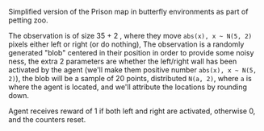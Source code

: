 Simplified version of the Prison map in butterfly environments as part of petting zoo. 


The observation is of size 35 + 2 , where they move `abs(x), x ~ N(5, 2)` pixels either left or right (or do nothing), The observation is a randomly generated "blob" centered in their position in order to provide some noisy ness, the extra 2 parameters are whether the left/right wall has been activated by the agent (we'll make them positive number `abs(x), x ~ N(5, 2)`), the blob will be a sample of 20 points, distributed `N(a, 2)`, where `a` is where the agent is located, and we'll attribute the locations by rounding down.

Agent receives reward of 1 if both left and right are activated, otherwise 0, and the counters reset.
